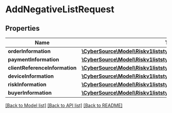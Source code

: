 # AddNegativeListRequest

## Properties
Name | Type | Description | Notes
------------ | ------------- | ------------- | -------------
**orderInformation** | [**\CyberSource\Model\Riskv1liststypeentriesOrderInformation**](Riskv1liststypeentriesOrderInformation.md) |  | [optional] 
**paymentInformation** | [**\CyberSource\Model\Riskv1liststypeentriesPaymentInformation**](Riskv1liststypeentriesPaymentInformation.md) |  | [optional] 
**clientReferenceInformation** | [**\CyberSource\Model\Riskv1liststypeentriesClientReferenceInformation**](Riskv1liststypeentriesClientReferenceInformation.md) |  | [optional] 
**deviceInformation** | [**\CyberSource\Model\Riskv1liststypeentriesDeviceInformation**](Riskv1liststypeentriesDeviceInformation.md) |  | [optional] 
**riskInformation** | [**\CyberSource\Model\Riskv1liststypeentriesRiskInformation**](Riskv1liststypeentriesRiskInformation.md) |  | [optional] 
**buyerInformation** | [**\CyberSource\Model\Riskv1liststypeentriesBuyerInformation**](Riskv1liststypeentriesBuyerInformation.md) |  | [optional] 

[[Back to Model list]](../README.md#documentation-for-models) [[Back to API list]](../README.md#documentation-for-api-endpoints) [[Back to README]](../README.md)


